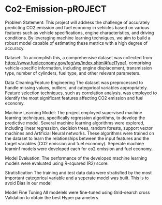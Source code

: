 # Co2-Emission-pROJECT
Problem Statement:
This project will address the challenge of accurately predicting CO2 emission and fuel economy in vehicles based on various features such as vehicle specifications, engine characteristics, and driving conditions. By leveraging machine learning techniques, we aim to build a robust model capable of estimating these metrics with a high degree of accuracy.

Dataset:
To accomplish this, a comprehensive dataset was collected from https://www.fueleconomy.gov/feg/ws/index.shtml#fuelType1, comprising vehicle-specific information, including engine displacement, transmission type, number of cylinders, fuel type,  and other relevant parameters.

Data Cleaning/Feature Engineering
The dataset was preprocessed to handle missing values, outliers, and categorical variables appropriately. Feature selection techniques, such as correlation analysis, was  employed to identify the most significant features affecting CO2 emission and fuel economy. 

Machine Learning Model:
The project employed supervised machine learning techniques, specifically regression algorithms, to develop the predictive model. Several machine learning algorithms were explored, including linear regression, decision trees, random forests, support vector machines and Artificial Neural networks. These algorithms were trained on the dataset to learn the relationships between the input features and the target variables (CO2 emission and fuel economy). Seperate machine learninf models were developed each for co2 emission and fuel economy.

Model Evaluation:
The performance of the developed machine learning models were evaluated using  R-squared (R2) score.

Stratisfication
The training and test data data were stratisfied by the most important categorical variable and a seperate model was built. This is to avoid Bias in our model

Model Fine Tuning
All modelels were fine-tuned using Grid-search cross Validation to obtain the best Hyper parameters.
